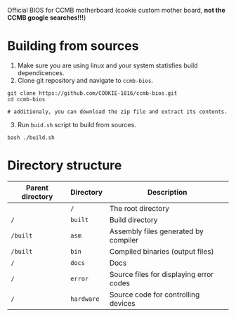 Official BIOS for CCMB motherboard (cookie custom mother board, **not the CCMB google searches!!!**)

# Building from sources
1. Make sure you are using linux and your system statisfies build dependicences.  
2. Clone git repository and navigate to `ccmb-bios`.  
```shell
git clone https://github.com/COOKIE-1816/ccmb-bios.git
cd ccmb-bios 

# additionaly, you can download the zip file and extract its contents.
```
3. Run `buid.sh` script to build from sources.
```shell
bash ./build.sh
```

# Directory structure
| Parent directory | Directory | Description                                |
|------------------|-----------|--------------------------------------------|
|                  | `/`       | The root directory                         |
| `/`              | `built`   | Build directory                            |
| `/built`         | `asm`     | Assembly files generated by compiler       |
| `/built`         | `bin`     | Compiled binaries (output files)           |
| `/`              | `docs`    | Docs                                       |
| `/`              | `error`   | Source files for displaying error codes    |
| `/`              | `hardware`| Source code for controlling devices        |

